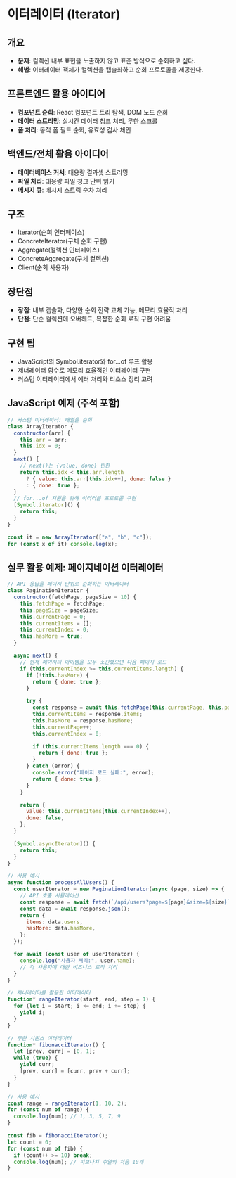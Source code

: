 # 이터레이터 (Iterator)

## 개요

- **문제**: 컬렉션 내부 표현을 노출하지 않고 표준 방식으로 순회하고 싶다.
- **해법**: 이터레이터 객체가 컬렉션을 캡슐화하고 순회 프로토콜을 제공한다.

## 프론트엔드 활용 아이디어

- **컴포넌트 순회**: React 컴포넌트 트리 탐색, DOM 노드 순회
- **데이터 스트리밍**: 실시간 데이터 청크 처리, 무한 스크롤
- **폼 처리**: 동적 폼 필드 순회, 유효성 검사 체인

## 백엔드/전체 활용 아이디어

- **데이터베이스 커서**: 대용량 결과셋 스트리밍
- **파일 처리**: 대용량 파일 청크 단위 읽기
- **메시지 큐**: 메시지 스트림 순차 처리

## 구조

- Iterator(순회 인터페이스)
- ConcreteIterator(구체 순회 구현)
- Aggregate(컬렉션 인터페이스)
- ConcreteAggregate(구체 컬렉션)
- Client(순회 사용자)

## 장단점

- **장점**: 내부 캡슐화, 다양한 순회 전략 교체 가능, 메모리 효율적 처리
- **단점**: 단순 컬렉션에 오버헤드, 복잡한 순회 로직 구현 어려움

## 구현 팁

- JavaScript의 Symbol.iterator와 for...of 루프 활용
- 제너레이터 함수로 메모리 효율적인 이터레이터 구현
- 커스텀 이터레이터에서 에러 처리와 리소스 정리 고려

## JavaScript 예제 (주석 포함)

```javascript
// 커스텀 이터레이터: 배열을 순회
class ArrayIterator {
  constructor(arr) {
    this.arr = arr;
    this.idx = 0;
  }
  next() {
    // next()는 {value, done} 반환
    return this.idx < this.arr.length
      ? { value: this.arr[this.idx++], done: false }
      : { done: true };
  }
  // for...of 지원을 위해 이터러블 프로토콜 구현
  [Symbol.iterator]() {
    return this;
  }
}

const it = new ArrayIterator(["a", "b", "c"]);
for (const x of it) console.log(x);
```

## 실무 활용 예제: 페이지네이션 이터레이터

```javascript
// API 응답을 페이지 단위로 순회하는 이터레이터
class PaginationIterator {
  constructor(fetchPage, pageSize = 10) {
    this.fetchPage = fetchPage;
    this.pageSize = pageSize;
    this.currentPage = 0;
    this.currentItems = [];
    this.currentIndex = 0;
    this.hasMore = true;
  }

  async next() {
    // 현재 페이지의 아이템을 모두 소진했으면 다음 페이지 로드
    if (this.currentIndex >= this.currentItems.length) {
      if (!this.hasMore) {
        return { done: true };
      }

      try {
        const response = await this.fetchPage(this.currentPage, this.pageSize);
        this.currentItems = response.items;
        this.hasMore = response.hasMore;
        this.currentPage++;
        this.currentIndex = 0;

        if (this.currentItems.length === 0) {
          return { done: true };
        }
      } catch (error) {
        console.error("페이지 로드 실패:", error);
        return { done: true };
      }
    }

    return {
      value: this.currentItems[this.currentIndex++],
      done: false,
    };
  }

  [Symbol.asyncIterator]() {
    return this;
  }
}

// 사용 예시
async function processAllUsers() {
  const userIterator = new PaginationIterator(async (page, size) => {
    // API 호출 시뮬레이션
    const response = await fetch(`/api/users?page=${page}&size=${size}`);
    const data = await response.json();
    return {
      items: data.users,
      hasMore: data.hasMore,
    };
  });

  for await (const user of userIterator) {
    console.log("사용자 처리:", user.name);
    // 각 사용자에 대한 비즈니스 로직 처리
  }
}

// 제너레이터를 활용한 이터레이터
function* rangeIterator(start, end, step = 1) {
  for (let i = start; i <= end; i += step) {
    yield i;
  }
}

// 무한 시퀀스 이터레이터
function* fibonacciIterator() {
  let [prev, curr] = [0, 1];
  while (true) {
    yield curr;
    [prev, curr] = [curr, prev + curr];
  }
}

// 사용 예시
const range = rangeIterator(1, 10, 2);
for (const num of range) {
  console.log(num); // 1, 3, 5, 7, 9
}

const fib = fibonacciIterator();
let count = 0;
for (const num of fib) {
  if (count++ >= 10) break;
  console.log(num); // 피보나치 수열의 처음 10개
}
```
